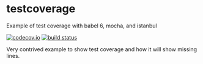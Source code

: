 # testcoverage
Example of test coverage with babel 6, mocha, and istanbul

[![codecov.io](https://codecov.io/github/eddiemoore/testcoverage/coverage.svg?branch=master)](https://codecov.io/github/eddiemoore/testcoverage?branch=master)
[![build status](https://img.shields.io/travis/eddiemoore/testcoverage.svg)](https://travis-ci.org/eddiemoore/testcoverage)

Very contrived example to show test coverage and how it will show missing lines.
